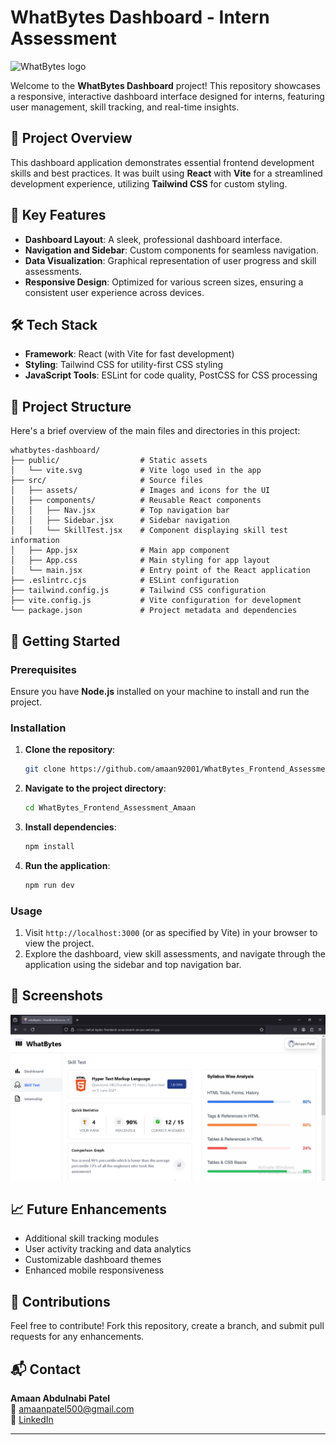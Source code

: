 
# WhatBytes Dashboard - Intern Assessment

![WhatBytes logo](https://media.licdn.com/dms/image/v2/D5616AQE0UuLncb3wQg/profile-displaybackgroundimage-shrink_200_800/profile-displaybackgroundimage-shrink_200_800/0/1723197825821?e=2147483647&v=beta&t=Ked8bmkxYENayspKlsysxXuHoLsDQoJcoeq26hySzUg)


Welcome to the **WhatBytes Dashboard** project! This repository showcases a responsive, interactive dashboard interface designed for interns, featuring user management, skill tracking, and real-time insights.

## 🌟 Project Overview

This dashboard application demonstrates essential frontend development skills and best practices. It was built using **React** with **Vite** for a streamlined development experience, utilizing **Tailwind CSS** for custom styling.

## 🎯 Key Features

- **Dashboard Layout**: A sleek, professional dashboard interface.
- **Navigation and Sidebar**: Custom components for seamless navigation.
- **Data Visualization**: Graphical representation of user progress and skill assessments.
- **Responsive Design**: Optimized for various screen sizes, ensuring a consistent user experience across devices.

## 🛠️ Tech Stack

- **Framework**: React (with Vite for fast development)
- **Styling**: Tailwind CSS for utility-first CSS styling
- **JavaScript Tools**: ESLint for code quality, PostCSS for CSS processing

## 📂 Project Structure

Here's a brief overview of the main files and directories in this project:

```
whatbytes-dashboard/
├── public/                  # Static assets
│   └── vite.svg             # Vite logo used in the app
├── src/                     # Source files
│   ├── assets/              # Images and icons for the UI
│   ├── components/          # Reusable React components
│   │   ├── Nav.jsx          # Top navigation bar
│   │   ├── Sidebar.jsx      # Sidebar navigation
│   │   └── SkillTest.jsx    # Component displaying skill test information
│   ├── App.jsx              # Main app component
│   ├── App.css              # Main styling for app layout
│   └── main.jsx             # Entry point of the React application
├── .eslintrc.cjs            # ESLint configuration
├── tailwind.config.js       # Tailwind CSS configuration
├── vite.config.js           # Vite configuration for development
└── package.json             # Project metadata and dependencies
```

## 🚀 Getting Started

### Prerequisites

Ensure you have **Node.js** installed on your machine to install and run the project.

### Installation

1. **Clone the repository**:
   ```bash
   git clone https://github.com/amaan92001/WhatBytes_Frontend_Assessment_Amaan.git
   ```
2. **Navigate to the project directory**:
   ```bash
   cd WhatBytes_Frontend_Assessment_Amaan
   ```
3. **Install dependencies**:
   ```bash
   npm install
   ```

4. **Run the application**:
   ```bash
   npm run dev
   ```

### Usage

1. Visit `http://localhost:3000` (or as specified by Vite) in your browser to view the project.
2. Explore the dashboard, view skill assessments, and navigate through the application using the sidebar and top navigation bar.

## 📸 Screenshots

![Dashboard Screenshot](./src/assets/website_screenshot.png)


## 📈 Future Enhancements

- Additional skill tracking modules
- User activity tracking and data analytics
- Customizable dashboard themes
- Enhanced mobile responsiveness

## 🤝 Contributions

Feel free to contribute! Fork this repository, create a branch, and submit pull requests for any enhancements.

## 📬 Contact

**Amaan Abdulnabi Patel**  
📧 amaanpatel500@gmail.com  
👔 [LinkedIn](https://www.linkedin.com/in/amaan-patel-a12b92275)

---
